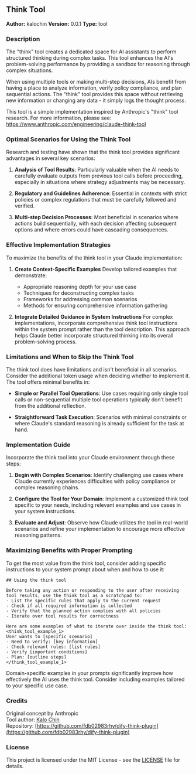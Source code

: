 ## Think Tool

**Author:** kalochin
**Version:** 0.0.1
**Type:** tool

### Description

The "think" tool creates a dedicated space for AI assistants to perform structured thinking during complex tasks. This tool enhances the AI's problem-solving performance by providing a sandbox for reasoning through complex situations.

When using multiple tools or making multi-step decisions, AIs benefit from having a place to analyze information, verify policy compliance, and plan sequential actions. The "think" tool provides this space without retrieving new information or changing any data - it simply logs the thought process.

This tool is a simple implementation inspired by Anthropic's "think" tool research. For more information, please see: https://www.anthropic.com/engineering/claude-think-tool

### Optimal Scenarios for Using the Think Tool

Research and testing have shown that the think tool provides significant advantages in several key scenarios:

1. **Analysis of Tool Results**: Particularly valuable when the AI needs to carefully evaluate outputs from previous tool calls before proceeding, especially in situations where strategy adjustments may be necessary.

2. **Regulatory and Guidelines Adherence**: Essential in contexts with strict policies or complex regulations that must be carefully followed and verified.

3. **Multi-step Decision Processes**: Most beneficial in scenarios where actions build sequentially, with each decision affecting subsequent options and where errors could have cascading consequences.

### Effective Implementation Strategies

To maximize the benefits of the think tool in your Claude implementation:

1. **Create Context-Specific Examples**
   Develop tailored examples that demonstrate:
   - Appropriate reasoning depth for your use case
   - Techniques for deconstructing complex tasks
   - Frameworks for addressing common scenarios
   - Methods for ensuring comprehensive information gathering

2. **Integrate Detailed Guidance in System Instructions**
   For complex implementations, incorporate comprehensive think tool instructions within the system prompt rather than the tool description. This approach helps Claude better incorporate structured thinking into its overall problem-solving process.

### Limitations and When to Skip the Think Tool

The think tool does have limitations and isn't beneficial in all scenarios. Consider the additional token usage when deciding whether to implement it. The tool offers minimal benefits in:

- **Simple or Parallel Tool Operations**: Use cases requiring only single tool calls or non-sequential multiple tool operations typically don't benefit from the additional reflection.

- **Straightforward Task Execution**: Scenarios with minimal constraints or where Claude's standard reasoning is already sufficient for the task at hand.

### Implementation Guide

Incorporate the think tool into your Claude environment through these steps:

1. **Begin with Complex Scenarios**: Identify challenging use cases where Claude currently experiences difficulties with policy compliance or complex reasoning chains.

2. **Configure the Tool for Your Domain**: Implement a customized think tool specific to your needs, including relevant examples and use cases in your system instructions.

3. **Evaluate and Adjust**: Observe how Claude utilizes the tool in real-world scenarios and refine your implementation to encourage more effective reasoning patterns.

### Maximizing Benefits with Proper Prompting

To get the most value from the think tool, consider adding specific instructions to your system prompt about when and how to use it:

```
## Using the think tool

Before taking any action or responding to the user after receiving tool results, use the think tool as a scratchpad to:
- List the specific rules that apply to the current request
- Check if all required information is collected
- Verify that the planned action complies with all policies
- Iterate over tool results for correctness 

Here are some examples of what to iterate over inside the think tool:
<think_tool_example_1>
User wants to [specific scenario]
- Need to verify: [key information]
- Check relevant rules: [list rules]
- Verify [important conditions]
- Plan: [outline steps]
</think_tool_example_1>
```

Domain-specific examples in your prompts significantly improve how effectively the AI uses the think tool. Consider including examples tailored to your specific use case.

### Credits

Original concept by Anthropic  
Tool author: [Kalo Chin](https://github.com/fdb02983rhy)  
Repository: [https://github.com/fdb02983rhy/dify-think-plugin](https://github.com/fdb02983rhy/dify-think-plugin)

### License

This project is licensed under the MIT License - see the [LICENSE](LICENSE) file for details.
